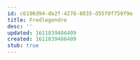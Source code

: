 ```yaml
---
id: c6196d94-de2f-4278-8835-d55f0f759f9e
title: Fredlegendre
desc: ''
updated: 1611839486409
created: 1611839486409
stub: true
---
```


